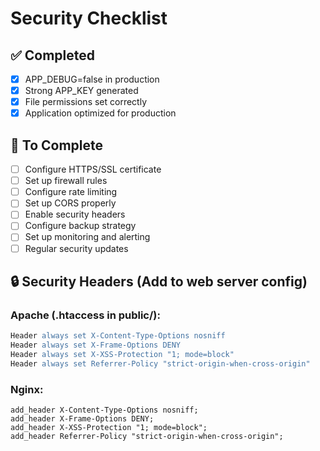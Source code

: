 # Security Checklist

## ✅ Completed
- [x] APP_DEBUG=false in production
- [x] Strong APP_KEY generated
- [x] File permissions set correctly
- [x] Application optimized for production

## 🔧 To Complete
- [ ] Configure HTTPS/SSL certificate
- [ ] Set up firewall rules
- [ ] Configure rate limiting
- [ ] Set up CORS properly
- [ ] Enable security headers
- [ ] Configure backup strategy
- [ ] Set up monitoring and alerting
- [ ] Regular security updates

## 🔒 Security Headers (Add to web server config)

### Apache (.htaccess in public/):
```apache
Header always set X-Content-Type-Options nosniff
Header always set X-Frame-Options DENY
Header always set X-XSS-Protection "1; mode=block"
Header always set Referrer-Policy "strict-origin-when-cross-origin"
```

### Nginx:
```nginx
add_header X-Content-Type-Options nosniff;
add_header X-Frame-Options DENY;
add_header X-XSS-Protection "1; mode=block";
add_header Referrer-Policy "strict-origin-when-cross-origin";
```
